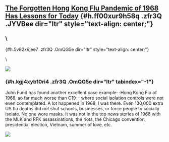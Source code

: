 
[The Forgotten Hong Kong Flu Pandemic of 1968 Has Lessons for Today](https://www.google.com/url?q=https%3A%2F%2Fwww.nationalreview.com%2F2020%2F04%2Fcoronavirus-crisis-lessons-1968-hong-kong-flu-pandemic%2F&sa=D&sntz=1&usg=AFQjCNFyDFKa8XE1gsVF6HytEtwotcEKVQ) {#h.ff00xur9h58q .zfr3Q .JYVBee dir="ltr" style="text-align: center;"}
------------------------------------------------------------------------------------------------------------------------------------------------------------------------------------------------------------------------------------------------------------------

### \
 {#h.5v82x6jee7 .zfr3Q .OmQG5e dir="ltr" style="text-align: center;"}

\

[![](https://lh6.googleusercontent.com/4PBkwa0Cmx6ps0-OLOvLUrDWPZhdMXfRzVAcAivhTmQmfBnj7B3sukS1JpSR3KkDfhvQAblIC0Pw6H4jLONp4eqKQnc5nZ7ZdZ76b44GLfxilk41ens=w1280)](https://www.google.com/url?q=https%3A%2F%2Fredcap.med.usc.edu%2Fsurveys%2F%3Fs%3DJ7KEL4YTKT&sa=D&sntz=1&usg=AFQjCNGgmJPVlIxKzdq9Pd16K5HC0kstRQ)

###  {#h.kgj4xyb10ri4 .zfr3Q .OmQG5e dir="ltr" tabindex="-1"}

[](#h.kgj4xyb10ri4)

John Fund has found another excellent case example--Hong Kong Flu of
1968, so far much worse than C19-- where social isolation controls were
not even contemplated. A lot happened in 1968, I was there. Even 130,000
extra US flu deaths did not shut schools, businesses, or force people to
socially isolate. No one wore masks. It was not in the top news stories
of 1968 with the MLK and RFK assassinations, the riots, the Chicago
convention, presidential election, Vietnam, summer of love, etc.

![](https://lh3.googleusercontent.com/HGgJe4WiZG6kz0wRK-yNk20YsHk3081YRtMo0oJFTf476SCZs8xZjJYoqktGtxo49xfWCHl88MFRn4AkoX6e39Zw9pM5nvF455EU60mXdCjuUWdaahw=w1280)
